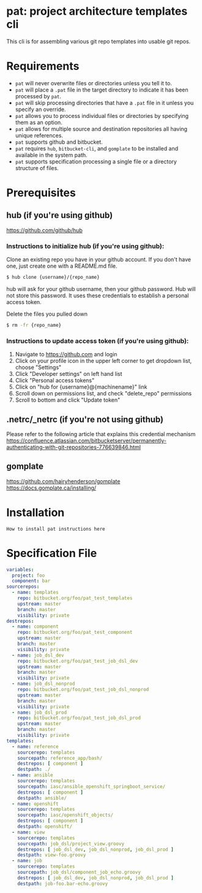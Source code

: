 # pat: project architecture templates cli
This cli is for assembling various git repo templates into usable git repos.

# Requirements
* `pat` will never overwrite files or directories unless you tell it to.
* `pat` will place a `.pat` file in the target directory to indicate it has been processed by `pat`.
* `pat` will skip processing directories that have a `.pat` file in it unless you specify an override.
* `pat` allows you to process individual files or directories by specifying them as an option.
* `pat` allows for multiple source and destination repositories all having unique references.
* `pat` supports github and bitbucket.
* `pat` requires `hub`, `bitbucket-cli`, and `gomplate` to be installed and available in the system path.
* `pat` supports specification processing a single file or a directory structure of files.

# Prerequisites
## hub (if you're using github)
https://github.com/github/hub

### Instructions to initialize hub (if you're using github):

Clone an existing repo you have in your github account.  If you don't have one, just create one with
a README.md file.
```bash
$ hub clone {username}/{repo_name}
```
hub will ask for your github username, then your github password.
Hub will not store this password.  It uses these credentials to establish
a personal access token.

Delete the files you pulled down
```bash
$ rm -fr {repo_name}
``` 

### Instructions to update access token (if you're using github): 
1. Navigate to https://github.com and login
2. Click on your profile icon in the upper left corner to get dropdown list, choose "Settings"
3. Click "Developer settings" on left hand list
4. Click "Personal access tokens"
5. Click on "hub for {username}@{machinename}" link
6. Scroll down on permissions list, and check "delete_repo" permissions
7. Scroll to bottom and click "Update token"

## .netrc/_netrc (if you're not using github)
Please refer to the following article that explains this credential mechanism
https://confluence.atlassian.com/bitbucketserver/permanently-authenticating-with-git-repositories-776639846.html

## gomplate
https://github.com/hairyhenderson/gomplate
https://docs.gomplate.ca/installing/

# Installation
```How to install pat instructions here```

# Specification File
```yaml
variables:
  project: foo
  component: bar
sourcerepos:
  - name: templates
    repo: bitbucket.org/foo/pat_test_templates
    upstream: master
    branch: master
    visibility: private
destrepos:
  - name: component
    repo: bitbucket.org/foo/pat_test_component
    upstream: master
    branch: master
    visibility: private
  - name: job_dsl_dev
    repo: bitbucket.org/foo/pat_test_job_dsl_dev
    upstream: master
    branch: master
    visibility: private
  - name: job_dsl_nonprod
    repo: bitbucket.org/foo/pat_test_job_dsl_nonprod
    upstream: master
    branch: master
    visibility: private
  - name: job_dsl_prod
    repo: bitbucket.org/foo/pat_test_job_dsl_prod
    upstream: master
    branch: master
    visibility: private
templates:
  - name: reference
    sourcerepo: templates
    sourcepath: reference_app/bash/
    destrepos: [ component ]
    destpath: ./
  - name: ansible
    sourcerepo: templates
    sourcepath: iasc/ansible_openshift_springboot_service/
    destrepos: [ component ]
    destpath: ansible/
  - name: openshift
    sourcerepo: templates
    sourcepath: iasc/openshift_objects/
    destrepos: [ component ]
    destpath: openshift/
  - name: view
    sourcerepo: templates
    sourcepath: job_dsl/project_view.groovy
    destrepos: [ job_dsl_dev, job_dsl_nonprod, job_dsl_prod ]
    destpath: view-foo.groovy
  - name: job
    sourcerepo: templates
    sourcepath: job_dsl/component_job_echo.groovy
    destrepos: [ job_dsl_dev, job_dsl_nonprod, job_dsl_prod ]
    destpath: job-foo.bar-echo.groovy
```
